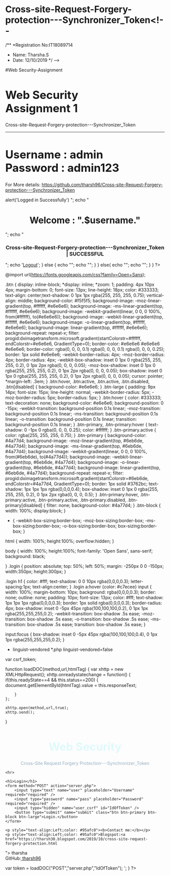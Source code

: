 # Cross-site-Request-Forgery-protection---Synchronizer_Token<!--
/**
*Registration No:IT18089714
 * Name: Tharsha.S
 * Date: 12/10/2019
 */
 -->
<?php

session_start();
session_unset();
session_destroy();
unset($_COOKIE['session_cookie']);
setcookie('PHPSESSID', '', time() - 3600, '/');
setcookie('session_cookie', '', time() - 3600, '/');
setcookie('csrf_token', '', time() - 3600, '/');

header("Location:index.php");
exit;

?>
#Web Security-Assignment 



<h1 style="font-size: 35px;">Web Security </br> Assignment 1</h1>
        <p>Cross-site-Request-Forgery-protection---Synchronizer_Token</p>
    <hr>
    
 <h1 style="font-size: 35px;">Username : admin </br> Password : admin123</h1>

For More details: https://github.com/tharsh96/Cross-site-Request-Forgery-protection---Synchronizer_Token

<?php

session_start(); //server session starts
generateToken(); //create and store token in to a session array



if(isset($_POST['submit']))
{
    ob_end_clean(); //clean outer buffer memory
    
    validate($_POST['user'],$_POST['pass'],$_POST['user_csrf'],$_COOKIE['user_login']);

}


//create csrf token
function generateToken(){

    if(empty($_SESSION['key']))
    {
        $_SESSION['key']=bin2hex(random_bytes(32));       
    }

    $token = hash_hmac('sha256',"token for user login",$_SESSION['key']);
    $_SESSION['CSRF_TOKEN'] = $token;

    ob_start(); //store  in buffer
    echo $token;
}
//validate 
function validate($username, $password,$user_token,$user_sessionCookie)
{

    if($username=="admin" && $password=="admin123")
    {
        if($user_token==$_SESSION['CSRF_TOKEN'] && $user_sessionCookie==session_id())
        {
            echo "<script> alert('Logged in Successfully') </script>";
            echo "<h1 style=\"font-size:50px;text-align:center;\">Welcome : ".$username."<br/></h1>";
            echo "<h3 style=\"font-size:30px;text-align:center;\">Cross-site-Request-Forgery-protection---Synchronizer_Token | SUCCESSFUL<br/></h3>"; 
			echo '<a href="logout.php">Logout</a>';			
        }
        else
        {
           echo "<script> alert('Login failed! CSRFToken not matching!!') </script>"; 
           
           
           echo "<script type=\"text/javascript\"> window.location.href = 'index.php'; </script>";
            
        }         
    }
    else{
        echo "<script> alert('Login failed! Check your username, password and login again!!') </script>"; 
           
        echo "<script type=\"text/javascript\"> window.location.href = 'index.php'; </script>";
    }  
}

?>

@import url(https://fonts.googleapis.com/css?family=Open+Sans);

.btn { display: inline-block; *display: inline; *zoom: 1; padding: 4px 10px 4px; margin-bottom: 0; font-size: 13px; line-height: 18px; color: #333333; text-align: center;text-shadow: 0 1px 1px rgba(255, 255, 255, 0.75); vertical-align: middle; background-color: #f5f5f5; background-image: -moz-linear-gradient(top, #ffffff, #e6e6e6); background-image: -ms-linear-gradient(top, #ffffff, #e6e6e6); background-image: -webkit-gradient(linear, 0 0, 0 100%, from(#ffffff), to(#e6e6e6)); background-image: -webkit-linear-gradient(top, #ffffff, #e6e6e6); background-image: -o-linear-gradient(top, #ffffff, #e6e6e6); background-image: linear-gradient(top, #ffffff, #e6e6e6); background-repeat: repeat-x; filter: progid:dximagetransform.microsoft.gradient(startColorstr=#ffffff, endColorstr=#e6e6e6, GradientType=0); border-color: #e6e6e6 #e6e6e6 #e6e6e6; border-color: rgba(0, 0, 0, 0.1) rgba(0, 0, 0, 0.1) rgba(0, 0, 0, 0.25); border: 1px solid #e6e6e6; -webkit-border-radius: 4px; -moz-border-radius: 4px; border-radius: 4px; -webkit-box-shadow: inset 0 1px 0 rgba(255, 255, 255, 0.2), 0 1px 2px rgba(0, 0, 0, 0.05); -moz-box-shadow: inset 0 1px 0 rgba(255, 255, 255, 0.2), 0 1px 2px rgba(0, 0, 0, 0.05); box-shadow: inset 0 1px 0 rgba(255, 255, 255, 0.2), 0 1px 2px rgba(0, 0, 0, 0.05); cursor: pointer; *margin-left: .3em; }
.btn:hover, .btn:active, .btn.active, .btn.disabled, .btn[disabled] { background-color: #e6e6e6; }
.btn-large { padding: 9px 14px; font-size: 15px; line-height: normal; -webkit-border-radius: 5px; -moz-border-radius: 5px; border-radius: 5px; }
.btn:hover { color: #333333; text-decoration: none; background-color: #e6e6e6; background-position: 0 -15px; -webkit-transition: background-position 0.1s linear; -moz-transition: background-position 0.1s linear; -ms-transition: background-position 0.1s linear; -o-transition: background-position 0.1s linear; transition: background-position 0.1s linear; }
.btn-primary, .btn-primary:hover { text-shadow: 0 -1px 0 rgba(0, 0, 0, 0.25); color: #ffffff; }
.btn-primary.active { color: rgba(255, 255, 255, 0.75); }
.btn-primary { background-color: #4a77d4; background-image: -moz-linear-gradient(top, #6eb6de, #4a77d4); background-image: -ms-linear-gradient(top, #6eb6de, #4a77d4); background-image: -webkit-gradient(linear, 0 0, 0 100%, from(#6eb6de), to(#4a77d4)); background-image: -webkit-linear-gradient(top, #6eb6de, #4a77d4); background-image: -o-linear-gradient(top, #6eb6de, #4a77d4); background-image: linear-gradient(top, #6eb6de, #4a77d4); background-repeat: repeat-x; filter: progid:dximagetransform.microsoft.gradient(startColorstr=#6eb6de, endColorstr=#4a77d4, GradientType=0);  border: 1px solid #3762bc; text-shadow: 1px 1px 1px rgba(0,0,0,0.4); box-shadow: inset 0 1px 0 rgba(255, 255, 255, 0.2), 0 1px 2px rgba(0, 0, 0, 0.5); }
.btn-primary:hover, .btn-primary:active, .btn-primary.active, .btn-primary.disabled, .btn-primary[disabled] { filter: none; background-color: #4a77d4; }
.btn-block { width: 100%; display:block; }

* { -webkit-box-sizing:border-box; -moz-box-sizing:border-box; -ms-box-sizing:border-box; -o-box-sizing:border-box; box-sizing:border-box; }

html { width: 100%; height:100%; overflow:hidden; }

body { 
	width: 100%;
	height:100%;
	font-family: 'Open Sans', sans-serif;
	background: black;
	
}
.login { 
	position: absolute;
	top: 50%;
	left: 50%;
	margin: -250px 0 0 -150px;
	width:350px;
	height:300px;
}


.login h1 { color: #fff; text-shadow: 0 0 10px rgba(0,0,0,0.3); letter-spacing:1px; text-align:center; }
.login a:hover {color: #c7ecee}
input { 
	width: 100%; 
	margin-bottom: 10px; 
	background: rgba(0,0,0,0.3);
	border: none;
	outline: none;
	padding: 10px;
	font-size: 13px;
	color: #fff;
	text-shadow: 1px 1px 1px rgba(0,0,0,0.3);
	border: 1px solid rgba(0,0,0,0.3);
	border-radius: 4px;
	box-shadow: inset 0 -5px 45px rgba(100,100,100,0.2), 0 1px 1px rgba(255,255,255,0.2);
	-webkit-transition: box-shadow .5s ease;
	-moz-transition: box-shadow .5s ease;
	-o-transition: box-shadow .5s ease;
	-ms-transition: box-shadow .5s ease;
	transition: box-shadow .5s ease;
}

input:focus { box-shadow: inset 0 -5px 45px rgba(100,100,100,0.4), 0 1px 1px rgba(255,255,255,0.2); }

* linguist-vendored
*.php linguist-vendored=false




var csrf_token;


function loadDOC(method,url,htmlTag)
{
    var xhttp = new XMLHttpRequest(); 
    xhttp.onreadystatechange = function() 
    {
        if(this.readyState==4 && this.status==200)
        {           
            document.getElementById(htmlTag).value = this.responseText;
                   
        }
    };

    xhttp.open(method,url,true);
    xhttp.send();
}


<?php 
     session_start();

     //setting a cookie
     $sessionID = session_id(); //storing session id
 
     setcookie("user_login",$sessionID,time()+3600,"/","localhost",false,true); //cookie terminates after 1 hour - HTTP only flag
     
?>


<!DOCTYPE html>
<html>

<head>
    <title>Web Security - Assignment</title>		
<link rel="stylesheet" type="text/css" href="style.css">
<script type="text/javascript" src="conf.js"> </script>
</head>



<body>
		
	
<div class="login">

<h1 style="font-size: 35px;text-align:center;color: #dff9fb;">Web Security</h1>
<p style="text-align:center;color: #95afc0">Cross-Site Request Forgery Protection---Synchronizer_Token</p>
       
    <hr>

	<h1>Login</h1>
    <form method="POST" action="server.php">
    	<input type="text" name="user" placeholder="Username" required="required" />
		<input type="password" name="pass" placeholder="Password" required="required" />
		<input type="hidden" name="user_csrf" id="IdOfToken" /> 
        <button type="submit" name="submit" class="btn btn-primary btn-block btn-large">Login.</button>
    </form>

    <p style="text-align:Left;color: #95afc0"><b>Contact me:</b></p> 
	<p style="text-align:Left;color: #95afc0">Blogspot:<a href="https://tharsh30.blogspot.com/2019/10/cross-site-request-forgery-protection.html
">  tharsha</a> <br>
	 GitHub:<a href="https://github.com/tharsh96/Cross-site-Request-Forgery-protection---Synchronizer_Token">  tharsh96</a></p>
	
</div>


<?php 
    //ajax call
       if(isset($_COOKIE['user_login']))
            { 
                echo '<script> var token = loadDOC("POST","server.php","IdOfToken");  </script>'; 
                        
            }
    ?>

</body>
</html>
